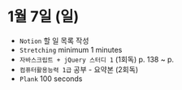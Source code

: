 # 1월 7일 (일)

- `Notion` 할 일 목록 작성
- `Stretching` minimum 1 minutes
- `자바스크립트 + jQuery 스터디 1` (1회독) p. 138 ~ p. 
- `컴퓨터활용능력 1급` 공부 - 요약본 (2회독)
- `Plank` 100 seconds
